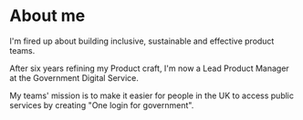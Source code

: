 # About me

I'm fired up about building inclusive, sustainable and effective product teams. 

After six years refining my Product craft, I'm now a Lead Product Manager at the Government Digital Service. 

My teams' mission is to make it easier for people in the UK to access public services by creating "One login for government".
